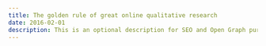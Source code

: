 ```yaml
---
title: The golden rule of great online qualitative research
date: 2016-02-01
description: This is an optional description for SEO and Open Graph purposes, rather than the default generated excerpt.
---
```


